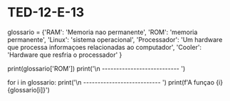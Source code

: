 # TED-12-E-13



glossario = {'RAM': 'Memoria nao permanente', 'ROM': 'memoria permanente', 'Linux': 'sistema operacional',
             'Processador': 'Um hardware que processa informaçoes relacionadas ao computador', 'Cooler': 'Hardware que resfria o processador' }

print(glossario['ROM'])
print('\n --------------------------- ')

for i in glossario:
    print('\n --------------------------- ')
    print(f'A funçao {i} {glossario[i]}')

